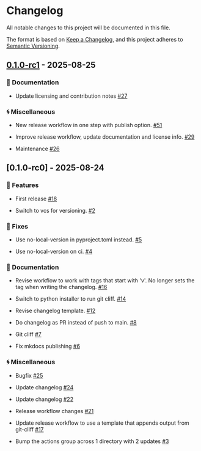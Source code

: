 # Changelog

All notable changes to this project will be documented in this file.

The format is based on [Keep a Changelog](https://keepachangelog.com/en/1.0.0/),
and this project adheres to [Semantic Versioning](https://semver.org/spec/v2.0.0.html).

## [0.1.0-rc1] - 2025-08-25

### <!-- 5 --> 📝 Documentation

- Update licensing and contribution notes [#27](https://github.com/fleming79/async-kernel/pull/27)

### <!-- 6 --> 🌀 Miscellaneous

- New release workflow in one step with publish option. [#51](https://github.com/fleming79/async-kernel/pull/51)

- Improve release workflow, update documentation and license info. [#29](https://github.com/fleming79/async-kernel/pull/29)

- Maintenance [#26](https://github.com/fleming79/async-kernel/pull/26)

## [0.1.0-rc0] - 2025-08-24

### <!-- 1 --> 🚀 Features

- First release [#18](https://github.com/fleming79/async-kernel/pull/18)

- Switch to vcs for versioning. [#2](https://github.com/fleming79/async-kernel/pull/2)

### <!-- 2 --> 🐛 Fixes

- Use no-local-version in pyproject.toml instead. [#5](https://github.com/fleming79/async-kernel/pull/5)

- Use no-local-version on ci. [#4](https://github.com/fleming79/async-kernel/pull/4)

### <!-- 5 --> 📝 Documentation

- Revise workflow to work with tags that start with 'v'. No longer sets the tag when writing the changelog. [#16](https://github.com/fleming79/async-kernel/pull/16)

- Switch to python installer to run git cliff. [#14](https://github.com/fleming79/async-kernel/pull/14)

- Revise changelog template. [#12](https://github.com/fleming79/async-kernel/pull/12)

- Do changelog as PR instead of push to main. [#8](https://github.com/fleming79/async-kernel/pull/8)

- Git cliff [#7](https://github.com/fleming79/async-kernel/pull/7)

- Fix mkdocs publishing [#6](https://github.com/fleming79/async-kernel/pull/6)

### <!-- 6 --> 🌀 Miscellaneous

- Bugfix [#25](https://github.com/fleming79/async-kernel/pull/25)

- Update changelog [#24](https://github.com/fleming79/async-kernel/pull/24)

- Update changelog [#22](https://github.com/fleming79/async-kernel/pull/22)

- Release workflow changes [#21](https://github.com/fleming79/async-kernel/pull/21)

- Update release workflow to use a template that appends output from git-cliff [#17](https://github.com/fleming79/async-kernel/pull/17)

- Bump the actions group across 1 directory with 2 updates [#3](https://github.com/fleming79/async-kernel/pull/3)

[0.1.0-rc1]: https://github.com/fleming79/async-kernel/compare/v0.1.0-rc0..v0.1.0-rc1

<!-- generated by git-cliff -->
